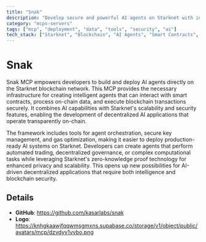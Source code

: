 ```yaml
---
title: "Snak"
description: "Develop secure and powerful AI agents on Starknet with integrated blockchain capabilities and smart contract interactions."
category: "mcps-servers"
tags: ["mcp", "deployment", "data", "tools", "security", "ai"]
tech_stack: ["Starknet", "Blockchain", "AI Agents", "Smart Contracts", "Zero-Knowledge Proofs"]
---
```


# Snak

Snak MCP empowers developers to build and deploy AI agents directly on the Starknet blockchain network. This MCP provides the necessary infrastructure for creating intelligent agents that can interact with smart contracts, process on-chain data, and execute blockchain transactions securely. It combines AI capabilities with Starknet's scalability and security features, enabling the development of decentralized AI applications that operate transparently on-chain.

The framework includes tools for agent orchestration, secure key management, and gas optimization, making it easier to deploy production-ready AI systems on Starknet. Developers can create agents that perform automated trading, decentralized governance, or complex computational tasks while leveraging Starknet's zero-knowledge proof technology for enhanced privacy and scalability. This opens up new possibilities for AI-driven decentralized applications that require both intelligence and blockchain security.

## Details

- **GitHub**: https://github.com/kasarlabs/snak
- **Logo**: https://knhgkaawjfqqwmsgmxns.supabase.co/storage/v1/object/public/avatars/mcp/dzvdyv1vvbo.png
